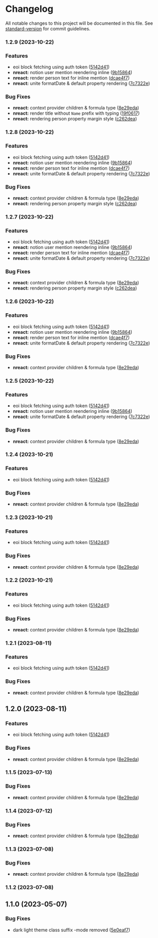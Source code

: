# Changelog

All notable changes to this project will be documented in this file. See [standard-version](https://github.com/conventional-changelog/standard-version) for commit guidelines.

### 1.2.9 (2023-10-22)

### Features

- eoi block fetching using auth token ([5142d41](https://github.com/texonom/notion-node/commit/5142d413e754dbaa0fe2ffc622ab29445a50a620))
- **nreact:** notion user mention reendering inline ([9b15864](https://github.com/texonom/notion-node/commit/9b15864119dee6e8b9f7f2d90ebcdeed9ae92b39))
- **nreact:** render person text for inline mention ([dcae4f7](https://github.com/texonom/notion-node/commit/dcae4f77d7a01aeafeea9469fbeb8422fdf9809a))
- **nreact:** unite formatDate & default property rendering ([7c7322e](https://github.com/texonom/notion-node/commit/7c7322e98409e8fd62e5cd4bfc45b6133adfee5f))

### Bug Fixes

- **nreact:** context provider children & formula type ([8e29eda](https://github.com/texonom/notion-node/commit/8e29eda61b34f59a3277ce4d62199e6afdb07cb7))
- **nreact:** render title without `Name` prefix with typing ([19f0617](https://github.com/texonom/notion-node/commit/19f06177b53c4467d70525c8035f7d490cfa70d8))
- **nreact:** rendering person property margin style ([c262dea](https://github.com/texonom/notion-node/commit/c262dea2deab04e9bde496bf691ab593025b2dc4))

### 1.2.8 (2023-10-22)

### Features

- eoi block fetching using auth token ([5142d41](https://github.com/texonom/notion-node/commit/5142d413e754dbaa0fe2ffc622ab29445a50a620))
- **nreact:** notion user mention reendering inline ([9b15864](https://github.com/texonom/notion-node/commit/9b15864119dee6e8b9f7f2d90ebcdeed9ae92b39))
- **nreact:** render person text for inline mention ([dcae4f7](https://github.com/texonom/notion-node/commit/dcae4f77d7a01aeafeea9469fbeb8422fdf9809a))
- **nreact:** unite formatDate & default property rendering ([7c7322e](https://github.com/texonom/notion-node/commit/7c7322e98409e8fd62e5cd4bfc45b6133adfee5f))

### Bug Fixes

- **nreact:** context provider children & formula type ([8e29eda](https://github.com/texonom/notion-node/commit/8e29eda61b34f59a3277ce4d62199e6afdb07cb7))
- **nreact:** rendering person property margin style ([c262dea](https://github.com/texonom/notion-node/commit/c262dea2deab04e9bde496bf691ab593025b2dc4))

### 1.2.7 (2023-10-22)

### Features

- eoi block fetching using auth token ([5142d41](https://github.com/texonom/notion-node/commit/5142d413e754dbaa0fe2ffc622ab29445a50a620))
- **nreact:** notion user mention reendering inline ([9b15864](https://github.com/texonom/notion-node/commit/9b15864119dee6e8b9f7f2d90ebcdeed9ae92b39))
- **nreact:** render person text for inline mention ([dcae4f7](https://github.com/texonom/notion-node/commit/dcae4f77d7a01aeafeea9469fbeb8422fdf9809a))
- **nreact:** unite formatDate & default property rendering ([7c7322e](https://github.com/texonom/notion-node/commit/7c7322e98409e8fd62e5cd4bfc45b6133adfee5f))

### Bug Fixes

- **nreact:** context provider children & formula type ([8e29eda](https://github.com/texonom/notion-node/commit/8e29eda61b34f59a3277ce4d62199e6afdb07cb7))
- **nreact:** rendering person property margin style ([c262dea](https://github.com/texonom/notion-node/commit/c262dea2deab04e9bde496bf691ab593025b2dc4))

### 1.2.6 (2023-10-22)

### Features

- eoi block fetching using auth token ([5142d41](https://github.com/texonom/notion-node/commit/5142d413e754dbaa0fe2ffc622ab29445a50a620))
- **nreact:** notion user mention reendering inline ([9b15864](https://github.com/texonom/notion-node/commit/9b15864119dee6e8b9f7f2d90ebcdeed9ae92b39))
- **nreact:** render person text for inline mention ([dcae4f7](https://github.com/texonom/notion-node/commit/dcae4f77d7a01aeafeea9469fbeb8422fdf9809a))
- **nreact:** unite formatDate & default property rendering ([7c7322e](https://github.com/texonom/notion-node/commit/7c7322e98409e8fd62e5cd4bfc45b6133adfee5f))

### Bug Fixes

- **nreact:** context provider children & formula type ([8e29eda](https://github.com/texonom/notion-node/commit/8e29eda61b34f59a3277ce4d62199e6afdb07cb7))

### 1.2.5 (2023-10-22)

### Features

- eoi block fetching using auth token ([5142d41](https://github.com/texonom/notion-node/commit/5142d413e754dbaa0fe2ffc622ab29445a50a620))
- **nreact:** notion user mention reendering inline ([9b15864](https://github.com/texonom/notion-node/commit/9b15864119dee6e8b9f7f2d90ebcdeed9ae92b39))
- **nreact:** unite formatDate & default property rendering ([7c7322e](https://github.com/texonom/notion-node/commit/7c7322e98409e8fd62e5cd4bfc45b6133adfee5f))

### Bug Fixes

- **nreact:** context provider children & formula type ([8e29eda](https://github.com/texonom/notion-node/commit/8e29eda61b34f59a3277ce4d62199e6afdb07cb7))

### 1.2.4 (2023-10-21)

### Features

- eoi block fetching using auth token ([5142d41](https://github.com/texonom/notion-node/commit/5142d413e754dbaa0fe2ffc622ab29445a50a620))

### Bug Fixes

- **nreact:** context provider children & formula type ([8e29eda](https://github.com/texonom/notion-node/commit/8e29eda61b34f59a3277ce4d62199e6afdb07cb7))

### 1.2.3 (2023-10-21)

### Features

- eoi block fetching using auth token ([5142d41](https://github.com/texonom/notion-node/commit/5142d413e754dbaa0fe2ffc622ab29445a50a620))

### Bug Fixes

- **nreact:** context provider children & formula type ([8e29eda](https://github.com/texonom/notion-node/commit/8e29eda61b34f59a3277ce4d62199e6afdb07cb7))

### 1.2.2 (2023-10-21)

### Features

- eoi block fetching using auth token ([5142d41](https://github.com/texonom/notion-node/commit/5142d413e754dbaa0fe2ffc622ab29445a50a620))

### Bug Fixes

- **nreact:** context provider children & formula type ([8e29eda](https://github.com/texonom/notion-node/commit/8e29eda61b34f59a3277ce4d62199e6afdb07cb7))

### 1.2.1 (2023-08-11)

### Features

- eoi block fetching using auth token ([5142d41](https://github.com/texonom/notion-node/commit/5142d413e754dbaa0fe2ffc622ab29445a50a620))

### Bug Fixes

- **nreact:** context provider children & formula type ([8e29eda](https://github.com/texonom/notion-node/commit/8e29eda61b34f59a3277ce4d62199e6afdb07cb7))

## 1.2.0 (2023-08-11)

### Features

- eoi block fetching using auth token ([5142d41](https://github.com/texonom/notion-node/commit/5142d413e754dbaa0fe2ffc622ab29445a50a620))

### Bug Fixes

- **nreact:** context provider children & formula type ([8e29eda](https://github.com/texonom/notion-node/commit/8e29eda61b34f59a3277ce4d62199e6afdb07cb7))

### 1.1.5 (2023-07-13)

### Bug Fixes

- **nreact:** context provider children & formula type ([8e29eda](https://github.com/texonom/notion-node/commit/8e29eda61b34f59a3277ce4d62199e6afdb07cb7))

### 1.1.4 (2023-07-12)

### Bug Fixes

- **nreact:** context provider children & formula type ([8e29eda](https://github.com/texonom/notion-node/commit/8e29eda61b34f59a3277ce4d62199e6afdb07cb7))

### 1.1.3 (2023-07-08)

### Bug Fixes

- **nreact:** context provider children & formula type ([8e29eda](https://github.com/texonom/notion-node/commit/8e29eda61b34f59a3277ce4d62199e6afdb07cb7))

### 1.1.2 (2023-07-08)

## 1.1.0 (2023-05-07)

### Bug Fixes

- dark light theme class suffix -mode removed ([5e0eaf7](https://github.com/texonom/notion-node/commit/5e0eaf78900242974d5dd6a58dd3624757b20cbc))
